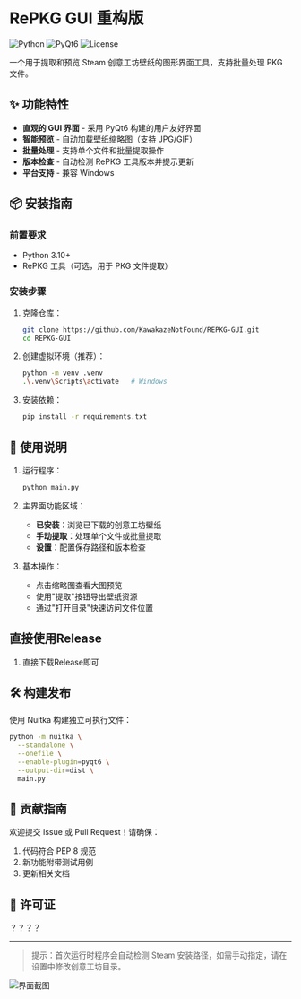 # RePKG GUI 重构版

![Python](https://img.shields.io/badge/Python-3.10+-blue.svg)
![PyQt6](https://img.shields.io/badge/PyQt6-6.4+-green.svg)
![License](https://img.shields.io/badge/License-MIT-orange.svg)

一个用于提取和预览 Steam 创意工坊壁纸的图形界面工具，支持批量处理 PKG 文件。

## ✨ 功能特性

- **直观的 GUI 界面** - 采用 PyQt6 构建的用户友好界面
- **智能预览** - 自动加载壁纸缩略图（支持 JPG/GIF）
- **批量处理** - 支持单个文件和批量提取操作
- **版本检查** - 自动检测 RePKG 工具版本并提示更新
- **平台支持** - 兼容 Windows

## 📦 安装指南

### 前置要求
- Python 3.10+
- RePKG 工具（可选，用于 PKG 文件提取）

### 安装步骤
1. 克隆仓库：
   ```bash
   git clone https://github.com/KawakazeNotFound/REPKG-GUI.git
   cd REPKG-GUI
   ```

2. 创建虚拟环境（推荐）：
   ```bash
   python -m venv .venv
   .\.venv\Scripts\activate   # Windows
   ```

3. 安装依赖：
   ```bash
   pip install -r requirements.txt
   ```

## 🚀 使用说明

1. 运行程序：
   ```bash
   python main.py
   ```

2. 主界面功能区域：
   - **已安装**：浏览已下载的创意工坊壁纸
   - **手动提取**：处理单个文件或批量提取
   - **设置**：配置保存路径和版本检查

3. 基本操作：
   - 点击缩略图查看大图预览
   - 使用"提取"按钮导出壁纸资源
   - 通过"打开目录"快速访问文件位置


## 直接使用Release

1. 直接下载Release即可

## 🛠 构建发布

使用 Nuitka 构建独立可执行文件：

```bash
python -m nuitka \
  --standalone \
  --onefile \
  --enable-plugin=pyqt6 \
  --output-dir=dist \
  main.py
```

## 🤝 贡献指南

欢迎提交 Issue 或 Pull Request！请确保：
1. 代码符合 PEP 8 规范
2. 新功能附带测试用例
3. 更新相关文档

## 📄 许可证

？？？？

---

> 提示：首次运行时程序会自动检测 Steam 安装路径，如需手动指定，请在设置中修改创意工坊目录。

![界面截图](screenshot.png) <!-- 如果有截图可以放在这里 -->
